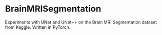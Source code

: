 # BrainMRISegmentation
Experiments with UNet and UNet++ on the Brain MRI Segmentation dataset from Kaggle. Written in PyTorch.
